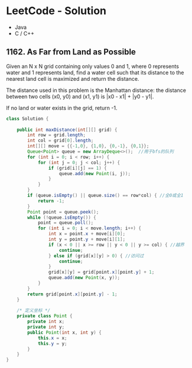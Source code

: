 # LeetCode - Solution

- Java
- C  / C++


## 1162. As Far from Land as Possible

Given an N x N grid containing only values 0 and 1, where 0 represents water and 1 represents land, find a water cell such that its distance to the nearest land cell is maximized and return the distance.

The distance used in this problem is the Manhattan distance: the distance between two cells (x0, y0) and (x1, y1) is |x0 - x1| + |y0 - y1|.

If no land or water exists in the grid, return -1.


```java
class Solution {
    
    public int maxDistance(int[][] grid) {
        int row = grid.length;
        int col = grid[0].length;
        int[][] move = {{-1,0}, {1,0}, {0,-1}, {0,1}};
        Queue<Point> queue = new ArrayDeque<>();  //用于bfs的队列
        for (int i = 0; i < row; i++) {
            for (int j = 0; j < col; j++) {
                if (grid[i][j] == 1) {
                    queue.add(new Point(i, j));
                }
            }
        }
        if (queue.isEmpty() || queue.size() == row*col) { //全0或全1
            return -1;
        }
        Point point = queue.peek();
        while (!queue.isEmpty()) {
            point = queue.poll();
            for (int i = 0; i < move.length; i++) {
                int x = point.x + move[i][0];
                int y = point.y + move[i][1];
                if (x < 0 || x >= row || y < 0 || y >= col) { //越界
                    continue;
                } else if (grid[x][y] > 0) { //访问过
                    continue;
                }
                grid[x][y] = grid[point.x][point.y] + 1;
                queue.add(new Point(x, y));
            }
        }
        return grid[point.x][point.y] - 1;
    }
    
    /* 定义坐标 */
    private class Point {
        private int x;
        private int y;
        public Point(int x, int y) {
            this.x = x;
            this.y = y;
        }
    }
}
```
